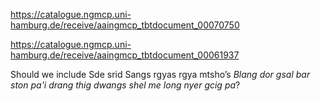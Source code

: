 https://catalogue.ngmcp.uni-hamburg.de/receive/aaingmcp_tbtdocument_00070750

https://catalogue.ngmcp.uni-hamburg.de/receive/aaingmcp_tbtdocument_00061937

Should we include Sde srid Sangs rgyas rgya mtsho’s *Blang dor gsal bar ston pa'i drang thig dwangs shel me long nyer gcig pa*?